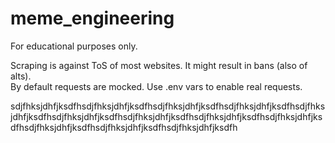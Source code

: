 # meme_engineering

For educational purposes only. 

Scraping is against ToS of most websites. It might result in bans (also of alts).  
By default requests are mocked. Use .env vars to enable real requests.  


sdjfhksjdhfjksdfhsdjfhksjdhfjksdfhsdjfhksjdhfjksdfhsdjfhksjdhfjksdfhsdjfhksjdhfjksdfhsdjfhksjdhfjksdfhsdjfhksjdhfjksdfhsdjfhksjdhfjksdfhsdjfhksjdhfjksdfhsdjfhksjdhfjksdfhsdjfhksjdhfjksdfhsdjfhksjdhfjksdfh
